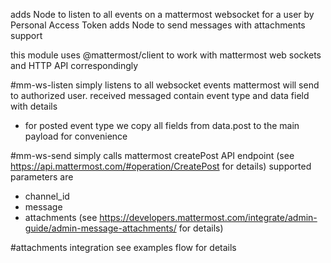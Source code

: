 adds Node to listen to all events on a mattermost websocket for a user by Personal Access Token
adds Node to send messages with attachments support 

this module uses @mattermost/client to work with mattermost web sockets and HTTP API correspondingly

#mm-ws-listen
simply listens to all websocket events mattermost will send to authorized user.
received messaged contain event type and data field with details
- for posted event type we copy all fields from data.post to the main payload for convenience

#mm-ws-send
simply calls mattermost createPost API endpoint (see https://api.mattermost.com/#operation/CreatePost for details)
supported parameters are
 - channel_id
 - message
 - attachments (see https://developers.mattermost.com/integrate/admin-guide/admin-message-attachments/ for details)

#attachments integration
see examples flow for details